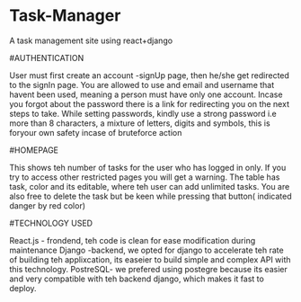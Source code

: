 # Task-Manager
A task management site using react+django

#AUTHENTICATION

User must first create an account -signUp page, then he/she get redirected to the signIn page.
You are allowed to use and email and username that havent been used, meaning a person must have only one account.
Incase you forgot about the password there is a link for redirecting you on the next steps to take.
While setting passwords, kindly use a strong password i.e more than 8 characters, a mixture of letters, digits and symbols, this is foryour own safety incase of bruteforce action

#HOMEPAGE

This shows teh number of tasks for the user who has logged in only. If you try to access other restricted pages you will get a warning.
The table has task, color and its editable, where teh user can add unlimited tasks. You are also free to delete the task but be keen while pressing that button( indicated danger by red color)

#TECHNOLOGY USED

React.js - frondend, teh code is clean for ease modification during maintenance
Django -backend, we opted for django to accelerate teh rate of building teh applixcation, its easeier to build simple and complex API with this technology.
PostreSQL- we prefered using postegre because its easier and very compatible with teh backend django, which  makes it fast to deploy.

